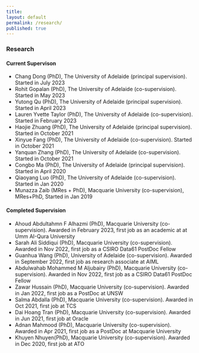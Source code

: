 ```yaml
---
title:
layout: default
permalink: /research/
published: true
---
```


### Research

#### Current Supervison
- Chang Dong (PhD), The University of Adelaide (principal supervision). Started in July 2023
- Rohit Gopalan (PhD), The University of Adelaide (co-supervision). Started in May 2023
- Yutong Qu (PhD), The University of Adelaide (principal supervision). Started in April 2023
- Lauren Yvette Taylor (PhD), The University of Adelaide (co-supervision). Started in February 2023
- Haojie Zhuang (PhD), The University of Adelaide (principal supervision). Started in October 2021
- Xinyue Fang (PhD), The University of Adelaide (co-supervision). Started in October 2021
- Yanquan Zhang (PhD), The University of Adelaide (co-supervision). Started in October 2021
- Congbo Ma (PhD), The University of Adelaide (principal supervision). Started in April 2020
- Qiaoyang Luo (PhD), The University of Adelaide (co-supervision). Started in Jan 2020
- Munazza Zaib (MRes + PhD), Macquarie University (co-supervision), MRes+PhD, Started in Jan 2019

#### Completed Supervision
- Ahoud Abdultahmn F Alhazmi (PhD), Macquarie University (co-supervision). Awarded in February 2023, first job as an academic at at Umm AI-Qura University
- Sarah Ali Siddiqui (PhD), Macquarie University (co-supervision). Awarded in Nov 2022, first job as a CSIRO Data61 PostDoc Fellow
- Guanhua Wang (PhD), University of Adelaide (co-supervision). Awarded in September 2022, first job as research associate at AIML  
- Abdulwahab Mohammed M Aljubairy (PhD), Macquarie University (co-supervision). Awarded in Nov 2022, first job as a CSIRO Data61 PostDoc Fellow
- Zawar Hussain (PhD), Macquarie University (co-supervision). Awarded in Jan 2022, first job as a PostDoc at UNSW
- Salma Abdalla (PhD), Macquarie University (co-supervision). Awarded in Oct 2021, first job at TCS
- Dai Hoang Tran (PhD), Macquarie University (co-supervision). Awarded in Jun 2021, first job at Oracle
- Adnan Mahmood (PhD), Macquarie University (co-supervision). Awarded in Apr 2021, first job as a PostDoc at Macquarie University
- Khuyen Nhuyen(PhD), Macquarie University (co-supervision). Awarded in Dec 2020, first job at ATO